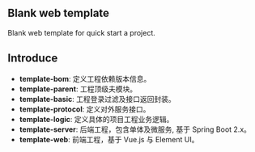 ## Blank web template
Blank web template for quick start a project.

## Introduce
- **template-bom**: 定义工程依赖版本信息。
- **template-parent**: 工程顶级夫模块。
- **template-basic**: 工程登录过滤及接口返回封装。
- **template-protocol**: 定义对外服务接口。
- **template-logic**: 定义具体的项目工程业务逻辑。
- **template-server**: 后端工程，包含单体及微服务, 基于 Spring Boot 2.x。
- **template-web**: 前端工程，基于 Vue.js 与 Element UI。
